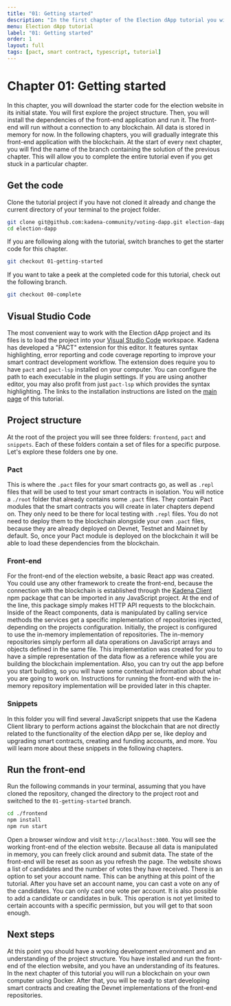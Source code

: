 ```yaml
---
title: "01: Getting started"
description: "In the first chapter of the Election dApp tutorial you will download the code of the project, explore the project structure and run the frontend."
menu: Election dApp tutorial
label: "01: Getting started"
order: 1
layout: full
tags: [pact, smart contract, typescript, tutorial]
---
```


# Chapter 01: Getting started

In this chapter, you will download the starter code for the election website
in its initial state. You will first explore the project structure. Then, you
will install the dependencies of the front-end application and run it. The
front-end will run without a connection to any blockchain. All data is stored
in memory for now. In the following chapters, you will gradually integrate
this front-end application with the blockchain. At the start of every next
chapter, you will find the name of the branch containing the solution of the
previous chapter. This will allow you to complete the entire tutorial even if
you get stuck in a particular chapter.

## Get the code

Clone the tutorial project if you have not cloned it already and change the
current directory of your terminal to the project folder.

```bash
git clone git@github.com:kadena-community/voting-dapp.git election-dapp
cd election-dapp
```

If you are following along with the tutorial, switch branches to get the
starter code for this chapter.

```bash
git checkout 01-getting-started
```

If you want to take a peek at the completed code for this tutorial, check out
the following branch.

```bash
git checkout 00-complete
```

## Visual Studio Code

The most convenient way to work with the Election dApp project and its files is
to load the project into your [Visual Studio Code](https://code.visualstudio.com/)
workspace. Kadena has developed a "PACT" extension for this editor. It features
syntax highlighting, error reporting and code coverage reporting to improve your
smart contract development workflow. The extension does require you to have `pact`
and `pact-lsp` installed on your computer. You can configure the path to each
executable in the plugin settings. If you are using another editor, you may also
profit from just `pact-lsp` which provides the syntax highlighting. The links
to the installation instructions are listed on the
[main page](/build/guides/election-dapp-tutorial) of this tutorial.

## Project structure

At the root of the project you will see three folders: `frontend`, `pact` and
`snippets`. Each of these folders contain a set of files for a specific purpose.
Let's explore these folders one by one.

### Pact

This is where the `.pact` files for your smart contracts go, as well as `.repl`
files that will be used to test your smart contracts in isolation. You will
notice a `./root` folder that already contains some `.pact` files. They contain
Pact modules that the smart contracts you will create in later chapters depend
on. They only need to be there for local testing with `.repl` files. You do not
need to deploy them to the blockchain alongside your own `.pact` files, because
they are already deployed on Devnet, Testnet and Mainnet by default. So, once
your Pact module is deployed on the blockchain it will be able to load these
dependencies from the blockchain.

### Front-end

For the front-end of the election website, a basic React app was created. You
could use any other framework to create the front-end, because the connection
with the blockchain is established through the
[Kadena Client](https://www.npmjs.com/package/@kadena/client) npm package
that can be imported in any JavaScript project. At the end of the line, this
package simply makes HTTP API requests to the blockchain.
Inside of the React components, data is manipulated by calling service methods
the services get a specific implementation of repositories injected, depending
on the projects configuration. Initially, the project is configured to use
the in-memory implementation of repositories. The in-memory repositories
simply perform all data operations on JavaScript arrays and objects defined
in the same file. This implementation was created for you to have a simple
representation of the data flow as a reference while you are building the
blockchain implementation. Also, you can try out the app before you start
building, so you will have some contextual information about what you are
going to work on. Instructions for running the front-end with the in-memory
repository implementation will be provided later in this chapter.

### Snippets

In this folder you will find several JavaScript snippets that use the Kadena
Client library to perform actions against the blockchain that are not directly
related to the functionality of the election dApp per se, like deploy and
upgrading smart contracts, creating and funding accounts, and more. You will
learn more about these snippets in the following chapters.

## Run the front-end

Run the following commands in your terminal, assuming that you have cloned
the repository, changed the directory to the project root and switched
to the `01-getting-started` branch.

```bash
cd ./frontend
npm install
npm run start
```

Open a browser window and visit `http://localhost:3000`. You will see the working
front-end of the election website. Because all data is manipulated in memory,
you can freely click around and submit data. The state of the front-end will be
reset as soon as you refresh the page. The website shows a list of candidates
and the number of votes they have received. There is an option to set your
account name. This can be anything at this point of the tutorial. After you have
set an account name, you can cast a vote on any of the candidates. You can only
cast one vote per account. It is also possible to add a candidate or candidates
in bulk. This operation is not yet limited to certain accounts with a specific
permission, but you will get to that soon enough.

## Next steps

At this point you should have a working development environment and an understanding
of the project structure. You have installed and run the front-end of the election
website, and you have an understanding of its features. In the next chapter of this
tutorial you will run a blockchain on your own computer using Docker. After that,
you will be ready to start developing smart contracts and creating the Devnet
implementations of the front-end repositories.
